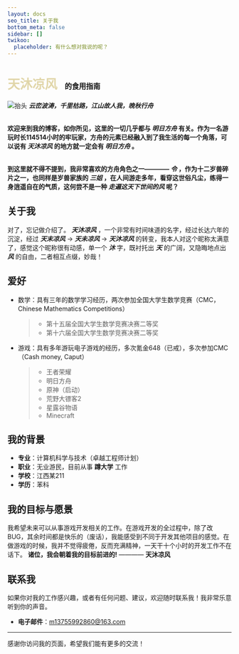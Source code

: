 ```yaml
---
layout: docs
seo_title: 关于我
bottom_meta: false
sidebar: []
twikoo:
  placeholder: 有什么想对我说的呢？
---
```


# <span style="color: #e1d6a9;">**天沐凉风**</span> <span style="font-size: 16px; margin-top: 16px; margin-left: 10px">的食用指南</span>

![抬头](/images/ling.png)
***云峦波涛，千里枯路，江山故人我，晚秋行舟***

<br>**欢迎来到我的博客，如你所见，这里的一切几乎都与 *明日方舟* 有关。作为一名游玩时长114514小时的牢玩家，方舟的元素已经融入到了我生活的每一个角落，可以说有 *天沐凉风* 的地方就一定会有 *明日方舟* 。**

<br>**到这里就不得不提到，我非常喜欢的方舟角色之一———— *令* ，作为十二岁兽碎片之一，也同样是岁兽家族的 *三姐* ，在人间游走多年，看穿这世俗凡尘，练得一身逍遥自在的气质，这何尝不是一种 *走遍这天下世间的风* 呢？**

## 关于我
对了，忘记做介绍了。 ***天沐凉风*** ，一个非常有时间味道的名字，经过长达六年的沉淀，经过 ***天末凉风*** -> ***天未凉风*** -> ***天沐凉风*** 的转变，我本人对这个昵称太满意了，感觉这个昵称很有动感，单一个 ***沐*** 字，既衬托出 ***天*** 的广阔，又隐晦地点出 ***风*** 的自由，二者相互点缀，妙哉！

## 爱好
- 数学：具有三年的数学学习经历，两次参加全国大学生数学竞赛（CMC，Chinese Mathematics Competitions）
  > - 第十五届全国大学生数学竞赛决赛二等奖
  > - 第十六届全国大学生数学竞赛决赛二等奖

- 游戏：具有多年游玩电子游戏的经历，多次氪金648（已戒），多次参加CMC（Cash money, Caput）
  > - 王者荣耀
  > - 明日方舟
  > - 原神（启动）
  > - 荒野大镖客2
  > - 星露谷物语
  > - Minecraft

## 我的背景
- **专业**：计算机科学与技术（卓越工程师计划）
- **职业**：无业游民，目前从事 **蹲大学** 工作
- **学校**：江西某211
- **学历**：苯科

## 我的目标与愿景
我希望未来可以从事游戏开发相关的工作。在游戏开发的全过程中，除了改BUG，其余时间都是快乐的（废话），我能感受到不同于开发其他项目的感觉。在做游戏的时候，我并不觉得疲倦，反而充满精神，一天干十个小时的开发工作不在话下。
**诸位，我会朝着我的目标前进的!** ———— **天沐凉风**

## 联系我

如果你对我的工作感兴趣，或者有任何问题、建议，欢迎随时联系我！我非常乐意听到你的声音。
- **电子邮件**：m13755992860@163.com

---

感谢你访问我的页面，希望我们能有更多的交流！
